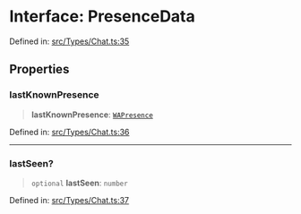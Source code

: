 # Interface: PresenceData

Defined in: [src/Types/Chat.ts:35](https://github.com/Fokusdotid/bail/blob/82f46c566476ac566bfd781dede14412fcdfb787/src/Types/Chat.ts#L35)

## Properties

### lastKnownPresence

> **lastKnownPresence**: [`WAPresence`](../type-aliases/WAPresence.md)

Defined in: [src/Types/Chat.ts:36](https://github.com/Fokusdotid/bail/blob/82f46c566476ac566bfd781dede14412fcdfb787/src/Types/Chat.ts#L36)

***

### lastSeen?

> `optional` **lastSeen**: `number`

Defined in: [src/Types/Chat.ts:37](https://github.com/Fokusdotid/bail/blob/82f46c566476ac566bfd781dede14412fcdfb787/src/Types/Chat.ts#L37)
